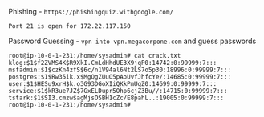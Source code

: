
Phishing - `https://phishingquiz.withgoogle.com/` 

`Port 21 is open for 172.22.117.150`

Password Guessing - `vpn into vpn.megacorpone.com` and guess passwords

```
root@ip-10-0-1-231:/home/sysadmin# cat crack.txt 
klog:$1$f2ZVMS4K$R9XkI.CmLdHhdUE3X9jqP0:14742:0:99999:7:::
msfadmin:$1$czKn4zfS$6c/n1V94al6Nt2LS7o5p30:18996:0:99999:7:::
postgres:$1$Rw35ik.x$MgQgZUuO5pAoUvfJhfcYe/:14685:0:99999:7:::
user:$1$HESu9xrH$k.o3G93DGoXIiQKkPmUgZ0:14699:0:99999:7:::
service:$1$kR3ue7JZ$7GxELDupr5Ohp6cjZ3Bu//:14715:0:99999:7:::
tstark:$1$SI3.cmzw$agMjsOSBH1cZc/E8pahL..:19005:0:99999:7:::
root@ip-10-0-1-231:/home/sysadmin# 

```